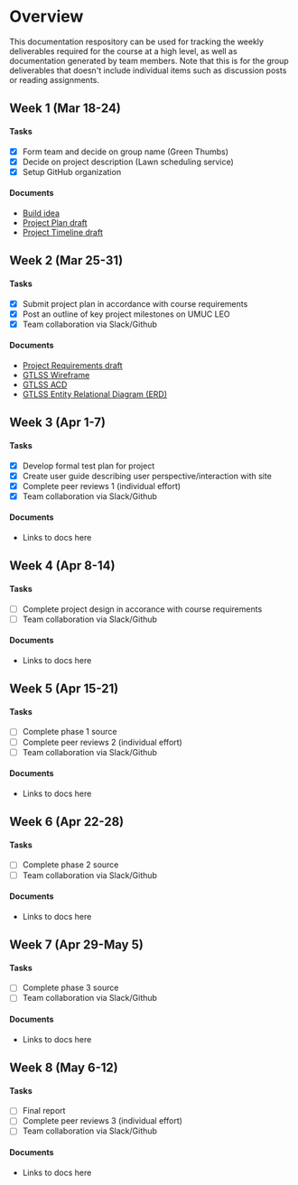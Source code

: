 # Overview
This documentation respository can be used for tracking the weekly deliverables required for the course at a high level, as well as documentation generated by team members.  Note that this is for the group deliverables that doesn't include individual items such as discussion posts or reading assignments.

## Week 1 (Mar 18-24)

#### Tasks

- [x] Form team and decide on group name (Green Thumbs)
- [x] Decide on project description (Lawn scheduling service)
- [x] Setup GitHub organization

#### Documents

- [Build idea](week1/Project_Build_idea_Lawn.docx)
- [Project Plan draft](week1/Projectplan2.docx)
- [Project Timeline draft](week1/Projecttimeline_for_GTLSS.xlsx)

## Week 2 (Mar 25-31)

#### Tasks

- [x] Submit project plan in accordance with course requirements
- [x] Post an outline of key project milestones on UMUC LEO
- [x] Team collaboration via Slack/Github

#### Documents

- [Project Requirements draft](week2/Project%20Requirements.docx)
- [GTLSS Wireframe](week2/GTLSS%20Wireframe.epgz)
- [GTLSS ACD](week2/GTLSS%20ACD.epgz)
- [GTLSS Entity Relational Diagram (ERD)](week2/GTLSS%20Entity%20Relational%20Diagram%20(ERD).docx)

## Week 3 (Apr 1-7)

#### Tasks

- [x] Develop formal test plan for project
- [x] Create user guide describing user perspective/interaction with site
- [x] Complete peer reviews 1 (individual effort)
- [x] Team collaboration via Slack/Github

#### Documents

- Links to docs here

## Week 4 (Apr 8-14)

#### Tasks

- [ ] Complete project design in accorance with course requirements
- [ ] Team collaboration via Slack/Github

#### Documents

- Links to docs here

## Week 5 (Apr 15-21)

#### Tasks

- [ ] Complete phase 1 source
- [ ] Complete peer reviews 2 (individual effort)
- [ ] Team collaboration via Slack/Github

#### Documents

- Links to docs here

## Week 6 (Apr 22-28)

#### Tasks

- [ ] Complete phase 2 source
- [ ] Team collaboration via Slack/Github

#### Documents

- Links to docs here

## Week 7 (Apr 29-May 5)

#### Tasks

- [ ] Complete phase 3 source
- [ ] Team collaboration via Slack/Github

#### Documents

- Links to docs here

## Week 8 (May 6-12)

#### Tasks

- [ ] Final report
- [ ] Complete peer reviews 3 (individual effort)
- [ ] Team collaboration via Slack/Github

#### Documents

- Links to docs here
